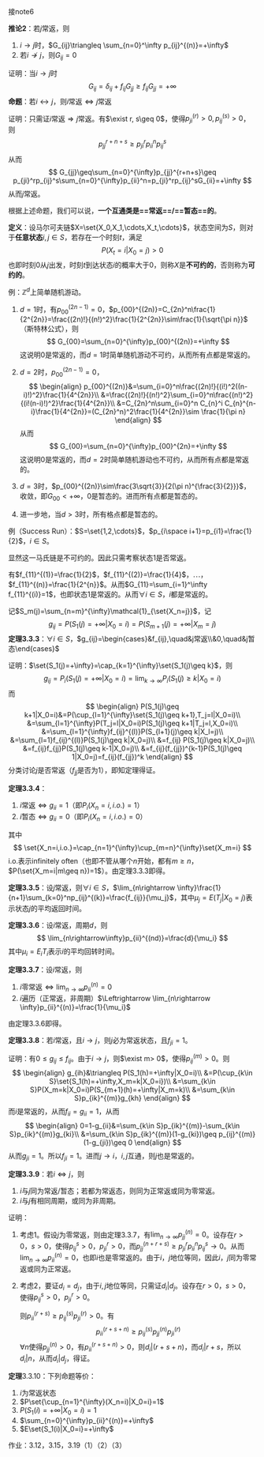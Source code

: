 接note6

**推论2**：若$j$常返，则

1. $i\rightarrow j$时，$G_{ij}\triangleq \sum_{n=0}^\infty p_{ij}^{(n)}=+\infty$
1. 若$i\nrightarrow j$，则$G_{ij}=0$

证明：当$i\rightarrow j$时
$$
G_{ij}=\delta_{ij}+f_{ij}G_{jj}\geq f_{ij}G_{jj}=+\infty
$$
**命题**：若$i\leftrightarrow j$，则$i$常返$\Leftrightarrow j$常返

证明：只需证$i$常返$\Rightarrow j$常返。有$\exist r, s\geq 0$，使得$p_{ji}^{(r)}>0,p_{ij}^{(s)}>0$，则
$$
p_{jj}^{r+n+s}\geq p_{ji}^{r}p_{ii}^{n}p_{ij}^{s}
$$
从而
$$
G_{jj}\geq\sum_{n=0}^{\infty}p_{jj}^{r+n+s}\geq p_{ji}^rp_{ij}^s\sum_{n=0}^{\infty}p_{ii}^n=p_{ji}^rp_{ij}^sG_{ii}=+\infty
$$
从而$j$常返。

根据上述命题，我们可以说，**一个互通类是==常返==/==暂态==的**。

**定义**：设马尔可夫链$X=\set{X_0,X_1,\cdots,X_t,\cdots}$，状态空间为$S$，则对于**任意状态**$i,j\in S$，若存在一个时刻$t$，满足
$$
P(X_t=i|X_0=j)>0
$$
也即时刻0从$j$出发，时刻$t$到达状态$i$的概率大于0，则称$X$是**不可约的**，否则称为**可约的**。

例：$\mathbb{Z}^d$上简单随机游动。

1. $d=1$时，有$p_{00}^{(2n-1)}=0$，$p_{00}^{(2n)}=C_{2n}^n\frac{1}{2^{2n}}=\frac{(2n)!}{(n!)^2}\frac{1}{2^{2n}}\sim\frac{1}{\sqrt{\pi n}}$（斯特林公式），则
   $$
   G_{00}=\sum_{n=0}^{\infty}p_{00}^{(2n)}=+\infty
   $$
   这说明0是常返的，而$d=1$时简单随机游动不可约，从而所有点都是常返的。

2. $d=2$时，$p_{00}^{(2n-1)}=0$，
   $$
   \begin{align}
   p_{00}^{(2n)}&=\sum_{i=0}^n\frac{(2n)!}{(i!)^2((n-i)!)^2}\frac{1}{4^{2n}}\\
   &=\frac{(2n)!}{(n!)^2}\sum_{i=0}^n\frac{(n!)^2}{(i!(n-i)!)^2}\frac{1}{4^{2n}}\\
   &=C_{2n}^n\sum_{i=0}^n C_{n}^i C_{n}^{n-i}\frac{1}{4^{2n}}=(C_{2n}^n)^2\frac{1}{4^{2n}}\sim \frac{1}{\pi n}
   \end{align}
   $$
   从而
   $$
   G_{00}=\sum_{n=0}^{\infty}p_{00}^{2n}=+\infty
   $$
   这说明0是常返的，而$d=2$时简单随机游动也不可约，从而所有点都是常返的。

3. $d=3$时，$p_{00}^{(2n)}\sim\frac{3\sqrt{3}}{2(\pi n)^{\frac{3}{2}}}$，收敛，即$G_{00}<+\infty$，0是暂态的。进而所有点都是暂态的。

4. 进一步地，当$d>3$时，所有格点都是暂态的。

例（Success Run）：$S=\set{1,2,\cdots}$，$p_{i\space i+1}=p_{i1}=\frac{1}{2}$，$i\in S$。

显然这一马氏链是不可约的。因此只需考察状态1是否常返。

有$f_{11}^{(1)}=\frac{1}{2}$，$f_{11}^{(2)}=\frac{1}{4}$，$\cdots$，$f_{11}^{(n)}=\frac{1}{2^{n}}$。从而$G_{11}=\sum_{i=1}^\infty f_{11}^{(i)}=1$，也即状态1是常返的。从而$\forall i\in S$，$i$都是常返的。



记$S_m(j)=\sum_{n=m}^{\infty}\mathcal{1}_{\set{X_n=j}}$，记
$$
g_{ij}=P(S_1(j)=+\infty|X_0=i)=P(S_{m+1}(j)=+\infty|X_m=j)
$$
**定理3.3.3**：$\forall i\in S$，$g_{ij}=\begin{cases}&f_{ij},\quad&j常返\\&0,\quad&j暂态\end{cases}$

证明：$\set{S_1(j)=+\infty}=\cap_{k=1}^{\infty}\set{S_1(j)\geq k}$，则
$$
g_{ij}=P_i(S_1(j)=+\infty|X_0=i)=\lim_{k\rightarrow \infty}P_i(S_1(j)\geq k|X_0=i)
$$
而
$$
\begin{align}
P(S_1(j)\geq k+1|X_0=i)&=P(\cup_{l=1}^{\infty}\set{S_1(j)\geq k+1},T_j=l|X_0=i)\\
&=\sum_{l=1}^{\infty}P(T_j=l|X_0=i)P(S_1(j)\geq k+1|T_j=l,X_0=i)\\
&=\sum_{l=1}^{\infty}f_{ij}^{(l)}P(S_{l+1}(j)\geq k|X_l=j)\\
&=\sum_{l=1}f_{ij}^{(l)}P(S_1(j)\geq k|X_0=j)\\
&=f_{ij} P(S_1(j)\geq k|X_0=j)\\
&=f_{ij}f_{jj}P(S_1(j)\geq k-1|X_0=j)\\
&=f_{ij}(f_{jj})^{k-1}P(S_1(j)\geq 1|X_0=j)=f_{ij}(f_{jj})^k
\end{align}
$$
分类讨论$j$是否常返（$f_{jj}$是否为1），即知定理得证。

**定理3.3.4**：

1. $i$常返$\Leftrightarrow g_{ii}=1$（即$P_i(X_n=i,i.o.)=1$）
2. $i$暂态$\Leftrightarrow g_{ii}=0$（即$P_i(X_n=i,i.o.)=0$）

其中
$$
\set{X_n=i,i.o.}=\cap_{n=1}^{\infty}\cup_{m=n}^{\infty}\set{X_m=i}
$$
i.o.表示infinitely often（也即不管从哪个$n$开始，都有$m\geq n$，$P(\set{X_m=i|m\geq n})=1$）。由定理3.3.3即得。

**定理3.3.5**：设$j$常返，则$\forall i\in S$，$\lim_{n\rightarrow \infty}\frac{1}{n+1}\sum_{k=0}^np_{ij}^{(k)}=\frac{f_{ij}}{\mu_j}$，其中$\mu_j=E(T_j|X_0=j)$表示状态$j$的平均返回时间。

**定理3.3.6**：设$i$常返，周期$d$，则
$$
\lim_{n\rightarrow\infty}p_{ii}^{(nd)}=\frac{d}{\mu_i}
$$
其中$\mu_i=E_i T_i$表示$i$的平均回转时间。

**定理3.3.7**：设$i$常返，则

1. $i$零常返$\Leftrightarrow \lim_{n\rightarrow\infty}p_{ii}^{(n)}=0$
2. $i$遍历（正常返，非周期）$\Leftrightarrow \lim_{n\rightarrow \infty}p_{ii}^{(n)}=\frac{1}{\mu_i}$

由定理3.3.6即得。

**定理3.3.8**：若$i$常返，且$i\rightarrow j$，则$j$必为常返状态，且$f_{ji}=1$。

证明：有$0\leq g_{ij}\leq f_{ij}$。由于$i\rightarrow j$，则$\exist m> 0$，使得$p_{ij}^{(m)}>0$。则
$$
\begin{align}
g_{ih}&\triangleq P(S_1(h)=+\infty|X_0=i)\\
&=P(\cup_{k\in S}\set{S_1(h)=+\infty,X_m=k|X_0=i})\\
&=\sum_{k\in S}P(X_m=k|X_0=i)P(S_{m+1}(h)=+\infty|X_m=k)\\
&=\sum_{k\in S}p_{ik}^{(m)}g_{kh}
\end{align}
$$
而$i$是常返的，从而$f_{ii}=g_{ii}=1$，从而
$$
\begin{align}
0=1-g_{ii}&=\sum_{k\in S}p_{ik}^{(m)}-\sum_{k\in S}p_{ik}^{(m)}g_{ki}\\
&=\sum_{k\in S}p_{ik}^{(m)}(1-g_{ki})\geq p_{ij}^{(m)}(1-g_{ji})\geq 0
\end{align}
$$
从而$g_{ji}=1$。所以$f_{ji}=1$。进而$j\rightarrow i$，$i,j$互通，则$j$也是常返的。

**定理3.3.9**：若$i\Leftrightarrow j$，则

1. $i$与$j$同为常返/暂态；若都为常返态，则同为正常返或同为零常返。
2. $i$与$j$有相同周期，或同为非周期。

证明：

1. 考虑1。假设$j$为零常返，则由定理3.3.7，有$\lim_{n\rightarrow\infty}p_{jj}^{(n)}=0$。设存在$r>0$，$s>0$，使得$p_{ij}^s>0$，$p_{ji}^{r}>0$，而$p_{jj}^{(n+r+s)}\geq p_{ji}^{r}p_{ii}^{n}p_{ij}^{s}\rightarrow 0$。从而$\lim_{n\rightarrow\infty}p_{ii}^{(n)}=0$，也即$i$也是零常返的。由于$i$，$j$地位等同，因此$i$，$j$同为零常返或同为正常返。

2. 考虑2，要证$d_i=d_j$，由于$i,j$地位等同，只需证$d_i|d_j$。设存在$r>0$，$s>0$，使得$p_{ij}^s>0$，$p_{ji}^{r}>0$。

   则$p_{ii}^{(r+s)}\geq p_{ij}^{(s)}p_{ji}^{(r)}>0$。有
   $$
   p_{ii}^{(r+s+n)}\geq p_{ij}^{(s)}p_{jj}^{(n)}p_{ji}^{(r)}
   $$
   $\forall n$使得$p_{jj}^{(n)}>0$，有$p_{ii}^{(r+s+n)}>0$，则$d_i|(r+s+n)$，而$d_i|r+s$，所以$d_i|n$，从而$d_i|d_j$，得证。

   

**定理**3.3.10：下列命题等价：

1. $i$为常返状态
2. $P\set{\cup_{n=1}^{\infty}(X_n=i)|X_0=i}=1$
3. $P(S_1(i)=+\infty|X_0=i)=1$
4. $\sum_{n=0}^{\infty}p_{ii}^{(n)}=+\infty$
5. $E\set{S_1(i)|X_0=i}=+\infty$

作业：3.12，3.15，3.19（1）（2）（3）
